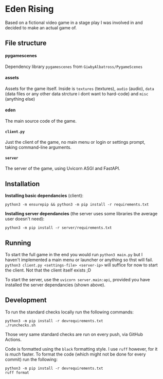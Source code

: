 # Eden Rising

Based on a fictional video game in a stage play I was involved in and decided to make an actual game of.

## File structure

#### pygamescenes
Dependency library `pygamescenes` from `GiwbyAlbatross/PygameScenes`

#### assets
Assets for the game itself. Inside is `textures` (textures), `audio` (audio), `data` (data files or any other data strcture i dont want to hard-code) and `misc` (anything else)

#### eden
The main source code of the game.

#### `client.py`
Just the client of the game, no main menu or login or settings prompt, taking command-line arguments.

#### `server`
The server of the game, using Uvicorn ASGI and FastAPI.

## Installation

**Installing basic dependancies** (client):
```
python3 -m ensurepip && python3 -m pip install -r requirements.txt
```

**Installing server dependancies** (the server uses some libraries the average user doesn't need):
```
python3 -m pip install -r server/requirements.txt
```

## Running

To start the full game in the end you would run `python3 main.py` but I haven't implemented a main menu or launcher or anything so thst will fail. `python3 client.py <settings-file> <server-ip>` will suffice for now to start the client. 
Not that the client itself exists ;D

To start the server, use the `uvicorn server.main:api`, provided you have installed the server dependancies (shown above).

## Development

To run the standard checks locally run the following commands:
```
python3 -m pip install -r devrequirements.txt
./runchecks.sh
```

Those very same standard checks are run on every push, via GitHub Actions.

Code is formatted using the `black` formatting style. I use `ruff` however, for it is *much* faster. To format the code (which might not be done for every commit) run the following:
```
python3 -m pip install -r devrequirements.txt
ruff format
```

